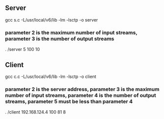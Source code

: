 
## Server
gcc s.c -L/usr/local/v6/lib -lm -lsctp -o server
### parameter 2 is the maximum number of input streams, parameter 3 is the number of output streams
. /server 5 100 10

## Client
gcc c.c -L/usr/local/v6/lib -lm -lsctp -o client
### parameter 2 is the server address, parameter 3 is the maximum number of input streams, parameter 4 is the number of output streams, parameter 5 must be less than parameter 4
. /client 192.168.124.4 100 81 8
